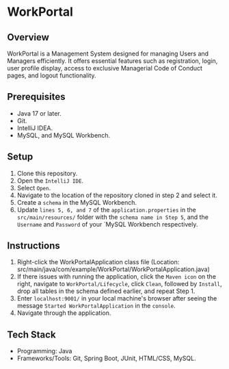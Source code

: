 # WorkPortal
## Overview
WorkPortal is a Management System designed for managing Users and Managers efficiently.
It offers essential features such as registration, login, user profile display, access to exclusive Managerial Code of Conduct pages, and logout functionality.

## Prerequisites
- Java 17 or later.
- Git.
- IntelliJ IDEA.
- MySQL, and MySQL Workbench.

## Setup
1. Clone this repository.
2. Open the `IntelliJ IDE`.
3. Select `Open`.
4. Navigate to the location of the repository cloned in step 2 and select it.
5. Create a `schema` in the MySQL Workbench.
6. Update `lines 5, 6, and 7` of the `application.properties` in the `src/main/resources/` folder with the `schema name in Step 5`, and the `Username` and `Password` of your `MySQL Workbench respectively.

## Instructions
1. Right-click the WorkPortalApplication class file (Location: src/main/java/com/example/WorkPortal/WorkPortalApplication.java)
2. If there issues with running the application, click the `Maven icon` on the right, navigate to `WorkPortal/Lifecycle`, click `Clean`, followed by `Install`, drop all tables in the schema defined earlier, and repeat Step 1.
3. Enter `localhost:9001/` in your local machine's browser after seeing the message `Started WorkPortalApplication` in the `console`.
4. Navigate through the application.

## Tech Stack
- Programming: Java
- Frameworks/Tools: Git, Spring Boot, JUnit, HTML/CSS, MySQL.

